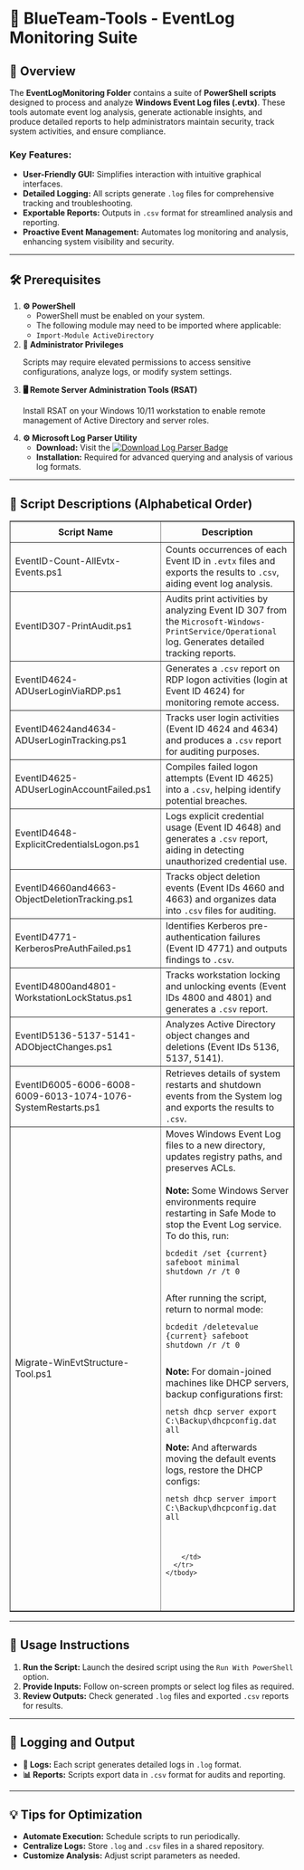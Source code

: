 <div>
  <h1>🔵 BlueTeam-Tools - EventLog Monitoring Suite</h1>

  <h2>📝 Overview</h2>
  <p>
    The <strong>EventLogMonitoring Folder</strong> contains a suite of 
    <strong>PowerShell scripts</strong> designed to process and analyze 
    <strong>Windows Event Log files (.evtx)</strong>. These tools automate event 
    log analysis, generate actionable insights, and produce detailed reports to 
    help administrators maintain security, track system activities, and ensure 
    compliance.
  </p>

  <h3>Key Features:</h3>
  <ul>
    <li><strong>User-Friendly GUI:</strong> Simplifies interaction with intuitive graphical interfaces.</li>
    <li><strong>Detailed Logging:</strong> All scripts generate <code>.log</code> files for comprehensive tracking and troubleshooting.</li>
    <li><strong>Exportable Reports:</strong> Outputs in <code>.csv</code> format for streamlined analysis and reporting.</li>
    <li><strong>Proactive Event Management:</strong> Automates log monitoring and analysis, enhancing system visibility and security.</li>
  </ul>

  <hr />

  <h2>🛠️ Prerequisites</h2>
  <ol>
    <li>
      <strong>⚙️ PowerShell</strong>
      <ul>
        <li>PowerShell must be enabled on your system.</li>
        <li>The following module may need to be imported where applicable:</li>
        <li><code>Import-Module ActiveDirectory</code></li>
      </ul>
    </li>
    <li>
      <strong>🔑 Administrator Privileges</strong>
      <p>Scripts may require elevated permissions to access sensitive configurations, analyze logs, or modify system settings.</p>
    </li>
    <li>
      <strong>🖥️ Remote Server Administration Tools (RSAT)</strong>
      <p>Install RSAT on your Windows 10/11 workstation to enable remote management of Active Directory and server roles.</p>
    </li>
    <li>
      <strong>⚙️ Microsoft Log Parser Utility</strong>
      <ul>
        <li>
          <strong>Download:</strong> Visit the 
          <a href="https://www.microsoft.com/en-us/download/details.aspx?id=24659" target="_blank">
            <img src="https://img.shields.io/badge/Download-Log%20Parser%202.2-blue?style=flat-square&logo=microsoft" alt="Download Log Parser Badge">
          </a>
        </li>
        <li><strong>Installation:</strong> Required for advanced querying and analysis of various log formats.</li>
      </ul>
    </li>
  </ol>

  <hr />

  <h2>📄 Script Descriptions (Alphabetical Order)</h2>
  <table border="1" style="border-collapse: collapse; width: 100%;">
    <thead>
      <tr>
        <th style="padding: 8px;">Script Name</th>
        <th style="padding: 8px;">Description</th>
      </tr>
    </thead>
    <tbody>
      <tr>
        <td>EventID-Count-AllEvtx-Events.ps1</td>
        <td>Counts occurrences of each Event ID in <code>.evtx</code> files and exports the results to <code>.csv</code>, aiding event log analysis.</td>
      </tr>
      <tr>
        <td>EventID307-PrintAudit.ps1</td>
        <td>Audits print activities by analyzing Event ID 307 from the <code>Microsoft-Windows-PrintService/Operational</code> log. Generates detailed tracking reports.</td>
      </tr>
      <tr>
        <td>EventID4624-ADUserLoginViaRDP.ps1</td>
        <td>Generates a <code>.csv</code> report on RDP logon activities (login at Event ID 4624) for monitoring remote access.</td>
      </tr>
      <tr>
        <td>EventID4624and4634-ADUserLoginTracking.ps1</td>
        <td>Tracks user login activities (Event ID 4624 and 4634) and produces a <code>.csv</code> report for auditing purposes.</td>
      </tr>
      <tr>
        <td>EventID4625-ADUserLoginAccountFailed.ps1</td>
        <td>Compiles failed logon attempts (Event ID 4625) into a <code>.csv</code>, helping identify potential breaches.</td>
      </tr>
      <tr>
        <td>EventID4648-ExplicitCredentialsLogon.ps1</td>
        <td>Logs explicit credential usage (Event ID 4648) and generates a <code>.csv</code> report, aiding in detecting unauthorized credential use.</td>
      </tr>
      <tr>
        <td>EventID4660and4663-ObjectDeletionTracking.ps1</td>
        <td>Tracks object deletion events (Event IDs 4660 and 4663) and organizes data into <code>.csv</code> files for auditing.</td>
      </tr>
      <tr>
        <td>EventID4771-KerberosPreAuthFailed.ps1</td>
        <td>Identifies Kerberos pre-authentication failures (Event ID 4771) and outputs findings to <code>.csv</code>.</td>
      </tr>
      <tr>
        <td>EventID4800and4801-WorkstationLockStatus.ps1</td>
        <td>Tracks workstation locking and unlocking events (Event IDs 4800 and 4801) and generates a <code>.csv</code> report.</td>
      </tr>
      <tr>
        <td>EventID5136-5137-5141-ADObjectChanges.ps1</td>
        <td>Analyzes Active Directory object changes and deletions (Event IDs 5136, 5137, 5141).</td>
      </tr>
      <tr>
        <td>EventID6005-6006-6008-6009-6013-1074-1076-SystemRestarts.ps1</td>
        <td>Retrieves details of system restarts and shutdown events from the System log and exports the results to <code>.csv</code>.</td>
      </tr>
      <tr>
        <td>Migrate-WinEvtStructure-Tool.ps1</td>
        <td>
          Moves Windows Event Log files to a new directory, updates registry paths, and preserves ACLs.
          <br /><br />
          <strong>Note:</strong> Some Windows Server environments require restarting in Safe Mode to stop the Event Log service. To do this, run:
          <pre><code>bcdedit /set {current} safeboot minimal
shutdown /r /t 0
          </code></pre>
          After running the script, return to normal mode:
          <pre><code>bcdedit /deletevalue {current} safeboot
shutdown /r /t 0
          </code></pre>
         <strong>Note:</strong> For domain-joined machines like DHCP servers, backup configurations first:
          <pre><code>netsh dhcp server export C:\Backup\dhcpconfig.dat all</code></pre>
<strong>Note:</strong> And afterwards moving the default events logs, restore the DHCP configs:
 <pre><code>netsh dhcp server import C:\Backup\dhcpconfig.dat all</code></pre>
 <pre><code>
        
        </td>
      </tr>
    </tbody>
  </table>

  <hr />

  <h2>🚀 Usage Instructions</h2>
  <ol>
    <li><strong>Run the Script:</strong> Launch the desired script using the <code>Run With PowerShell</code> option.</li>
    <li><strong>Provide Inputs:</strong> Follow on-screen prompts or select log files as required.</li>
    <li><strong>Review Outputs:</strong> Check generated <code>.log</code> files and exported <code>.csv</code> reports for results.</li>
  </ol>

  <hr />

  <h2>📝 Logging and Output</h2>
  <ul>
    <li><strong>📄 Logs:</strong> Each script generates detailed logs in <code>.log</code> format.</li>
    <li><strong>📊 Reports:</strong> Scripts export data in <code>.csv</code> format for audits and reporting.</li>
  </ul>

  <hr />

  <h2>💡 Tips for Optimization</h2>
  <ul>
    <li><strong>Automate Execution:</strong> Schedule scripts to run periodically.</li>
    <li><strong>Centralize Logs:</strong> Store <code>.log</code> and <code>.csv</code> files in a shared repository.</li>
    <li><strong>Customize Analysis:</strong> Adjust script parameters as needed.</li>
  </ul>
</div>
